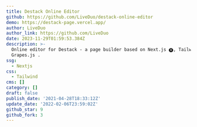 ```yaml
---
title: Destack Online Editor
github: https://github.com/LiveDuo/destack-online-editor
demo: https://destack-page.vercel.app/
author: LiveDuo
author_link: https://github.com/LiveDuo
date: 2023-11-29T01:59:53.384Z
description: >-
  Online editor for Destack - a page builder based on Next.js 🅧, Tailwind CSS &
  Grapes.js .
ssg:
  - Nextjs
css:
  - Tailwind
cms: []
category: []
draft: false
publish_date: '2021-04-28T18:33:12Z'
update_date: '2022-02-06T23:59:02Z'
github_star: 9
github_fork: 3
---
```

